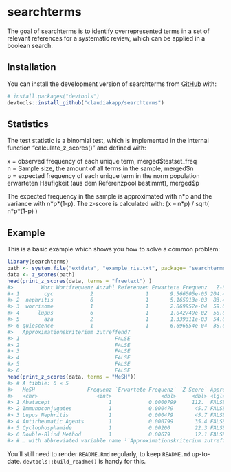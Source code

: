 
<!-- README.md is generated from README.Rmd. Please edit that file -->

# searchterms

<!-- badges: start -->
<!-- badges: end -->

The goal of searchterms is to identify overrepresented terms in a set of
relevant references for a systematic review, which can be applied in a
boolean search.

## Installation

You can install the development version of searchterms from
[GitHub](https://github.com/) with:

``` r
# install.packages("devtools")
devtools::install_github("claudiakapp/searchterms")
```

## Statistics

The test statistic is a binomial test, which is implemented in the
internal function “calculate_z\_scores()” and defined with:

x = observed frequency of each unique term, merged\$testset_freq  
n = Sample size, the amount of all terms in the sample, merged\$n  
p = expected frequency of each unique term in the norm population
erwarteten Häufigkeit (aus dem Referenzpool bestimmt), merged\$p

The expected frequency in the sample is approximated with n\*p and the
variance with n\*p\*(1-p). The z-score is calculated with: (x – n\*p) /
sqrt( n\*p\*(1-p) )

## Example

This is a basic example which shows you how to solve a common problem:

``` r
library(searchterms)
path <- system.file("extdata", "example_ris.txt", package= "searchterms", mustWork = T)
data <- z_scores(path)
head(print_z_scores(data, terms = "freetext") )
#>         Wort Wortfrequenz Anzahl Referenzen Erwartete Frequenz   Z-Score
#> 1        cyc            2                 1       9.566505e-05 204.47143
#> 2  nephritis            6                 1       5.165913e-03  83.40802
#> 3  worrisome            1                 1       2.869952e-04  59.01172
#> 4      lupus            6                 1       1.042749e-02  58.65626
#> 5        aza            2                 1       1.339311e-03  54.61343
#> 6 quiescence            1                 1       6.696554e-04  38.61748
#>   Approximationskriterium zutreffend?
#> 1                               FALSE
#> 2                               FALSE
#> 3                               FALSE
#> 4                               FALSE
#> 5                               FALSE
#> 6                               FALSE
head(print_z_scores(data, terms = "MeSH"))
#> # A tibble: 6 × 5
#>   MeSH                 Frequenz `Erwartete Frequenz` `Z-Score` Approximationsk…¹
#>   <chr>                   <int>                <dbl>     <dbl> <lgl>            
#> 1 Abatacept                   1            0.0000799     112.  FALSE            
#> 2 Immunoconjugates            1            0.000479       45.7 FALSE            
#> 3 Lupus Nephritis             1            0.000479       45.7 FALSE            
#> 4 Antirheumatic Agents        1            0.000799       35.4 FALSE            
#> 5 Cyclophosphamide            1            0.00200        22.3 FALSE            
#> 6 Double-Blind Method         1            0.00679        12.1 FALSE            
#> # … with abbreviated variable name ¹​`Approximationskriterium zutreffend?`
```

You’ll still need to render `README.Rmd` regularly, to keep `README.md`
up-to-date. `devtools::build_readme()` is handy for this.
